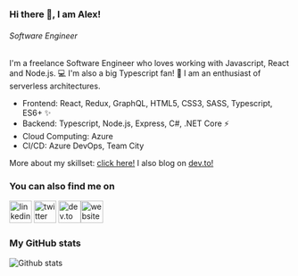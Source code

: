 <!--
**alexandrudanpop/alexandrudanpop** is a ✨ _special_ ✨ repository because its `README.md` (this file) appears on your GitHub profile.

Here are some ideas to get you started:

- 🔭 I’m currently working on ...
- 🌱 I’m currently learning ...
- 👯 I’m looking to collaborate on ...
- 🤔 I’m looking for help with ...
- 💬 Ask me about ...
- 📫 How to reach me: ...
- 😄 Pronouns: ...
- ⚡ Fun fact: ...
-->

### Hi there 👋, I am Alex!
###### *Software Engineer*

I'm a freelance Software Engineer who loves working with Javascript, React and Node.js. 💻 I'm also a big Typescript fan! 🚀 
I am an enthusiast of serverless architectures. 

* Frontend: React, Redux, GraphQL, HTML5, CSS3, SASS, Typescript, ES6+ ✨
* Backend: Typescript, Node.js, Express, C#, .NET Core ⚡
* Cloud Computing: Azure
* CI/CD: Azure DevOps, Team City 

More about my skillset: [click here!](https://alexandrudanpop.dev/skills)
I also blog on [dev.to!](https://dev.to/alexandrudanpop/)

### You can also find me on
[<img src='https://cdn.jsdelivr.net/npm/simple-icons@3.0.1/icons/linkedin.svg' alt='linkedin' height='40'>](https://www.linkedin.com/in/alexandrudanpop/) [<img src='https://cdn.jsdelivr.net/npm/simple-icons@3.0.1/icons/twitter.svg' alt='twitter' height='40'>](https://twitter.com/@alexandrudanpop)  [<img src='https://cdn.jsdelivr.net/npm/simple-icons@3.0.1/icons/dev-dot-to.svg' alt='dev.to' height='40'>](https://dev.to/alexandrudanpop/)[<img src='https://cdn.jsdelivr.net/npm/simple-icons@3.0.1/icons/icloud.svg' alt='website' height='40'>](https://alexandrudanpop.dev)  

### My GitHub stats
![Github stats](https://github-readme-stats.vercel.app/api?username=alexandrudanpop&show_icons=true)
